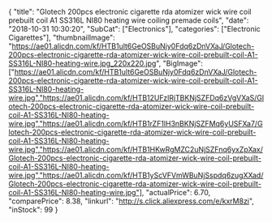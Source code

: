 {
	"title": "Glotech 200pcs electronic cigarette rda atomizer wick wire coil prebuilt coil A1 SS316L NI80 heating wire coiling premade coils",
	"date": "2018-10-31 10:30:20",
	"SubCat": ["Electronics"],
	"categories": ["Electronic Cigarettes"],
	"thumbnailImage": "https://ae01.alicdn.com/kf/HTB1ult6GeOSBuNjy0Fdq6zDnVXaJ/Glotech-200pcs-electronic-cigarette-rda-atomizer-wick-wire-coil-prebuilt-coil-A1-SS316L-NI80-heating-wire.jpg_220x220.jpg",
	"BigImage": ["https://ae01.alicdn.com/kf/HTB1ult6GeOSBuNjy0Fdq6zDnVXaJ/Glotech-200pcs-electronic-cigarette-rda-atomizer-wick-wire-coil-prebuilt-coil-A1-SS316L-NI80-heating-wire.jpg","https://ae01.alicdn.com/kf/HTB12UFzlRjTBKNjSZFDq6zVgVXaS/Glotech-200pcs-electronic-cigarette-rda-atomizer-wick-wire-coil-prebuilt-coil-A1-SS316L-NI80-heating-wire.jpg","https://ae01.alicdn.com/kf/HTB1rZF1lH3nBKNjSZFMq6yUSFXa7/Glotech-200pcs-electronic-cigarette-rda-atomizer-wick-wire-coil-prebuilt-coil-A1-SS316L-NI80-heating-wire.jpg","https://ae01.alicdn.com/kf/HTB1HKwRgMZC2uNjSZFnq6yxZpXax/Glotech-200pcs-electronic-cigarette-rda-atomizer-wick-wire-coil-prebuilt-coil-A1-SS316L-NI80-heating-wire.jpg","https://ae01.alicdn.com/kf/HTB1yScVFVmWBuNjSspdq6zugXXad/Glotech-200pcs-electronic-cigarette-rda-atomizer-wick-wire-coil-prebuilt-coil-A1-SS316L-NI80-heating-wire.jpg"],
	"actualPrice": 6.70,
	"comparePrice": 8.38,
	"linkurl": "http://s.click.aliexpress.com/e/kxrM8zi",
	"inStock": 99
}
